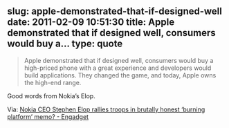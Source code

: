 slug: apple-demonstrated-that-if-designed-well
date: 2011-02-09 10:51:30
title: Apple demonstrated that if designed well, consumers would buy a...
type: quote
---

> Apple demonstrated that if designed well, consumers would buy a high-priced phone with a great experience and developers would build applications. They changed the game, and today, Apple owns the high-end range.

Good words from Nokia’s Elop.

 Via: [Nokia CEO Stephen Elop rallies troops in brutally honest ‘burning platform’ memo? - Engadget](http://www.engadget.com/2011/02/08/nokia-ceo-stephen-elop-rallies-troops-in-brutally-honest-burnin/)
